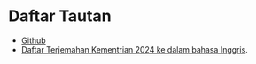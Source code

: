 # Daftar Tautan #
* [Github](github.com/rodin) 
* [Daftar Terjemahan Kementrian 2024 ke dalam bahasa Inggris](./kementrian-2024-indonesia-inggris.id.md). 
